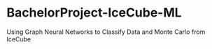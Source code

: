 # BachelorProject-IceCube-ML
Using Graph Neural Networks to Classify Data and Monte Carlo from IceCube 
